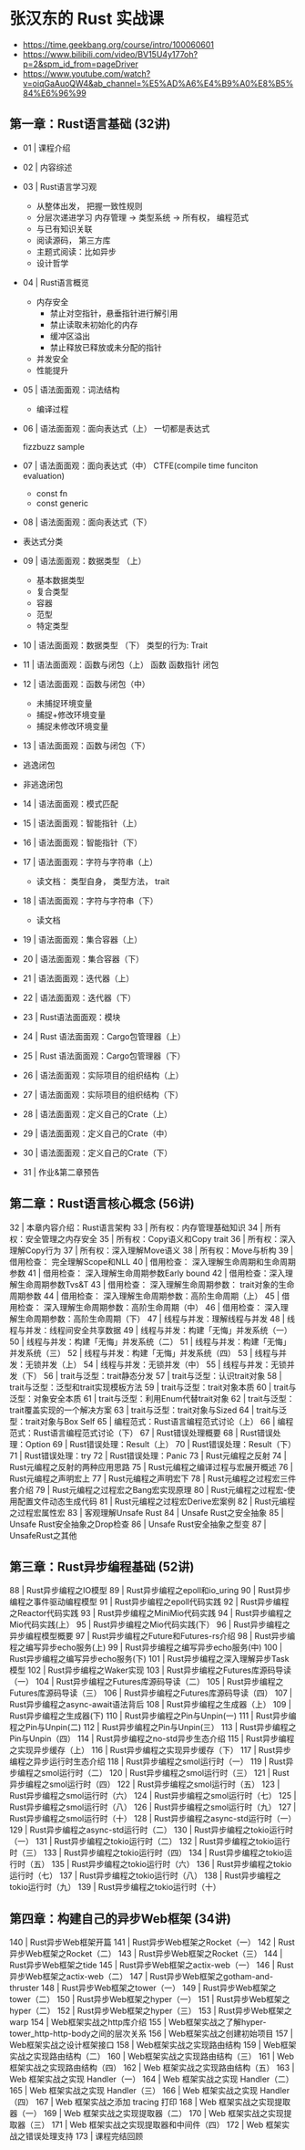 
# 张汉东的 Rust 实战课
- https://time.geekbang.org/course/intro/100060601
- https://www.bilibili.com/video/BV15U4y177oh?p=2&spm_id_from=pageDriver
- https://www.youtube.com/watch?v=oiqGaAuoQW4&ab_channel=%E5%AD%A6%E4%B9%A0%E8%B5%84%E6%96%99



## 第一章：Rust语言基础 (32讲)
- 01 | 课程介绍

- 02 | 内容综述

- 03 | Rust语言学习观
  - 从整体出发， 把握一致性规则
  - 分层次递进学习  内存管理 -> 类型系统 -> 所有权， 编程范式
  - 与已有知识关联
  - 阅读源码， 第三方库
  - 主题式阅读：比如异步
  - 设计哲学

- 04 | Rust语言概览
  - 内存安全
    - 禁止对空指针，悬垂指针进行解引用
    - 禁止读取未初始化的内存
    - 缓冲区溢出
    - 禁止释放已释放或未分配的指针
  - 并发安全
  - 性能提升

- 05 | 语法面面观：词法结构
  - 编译过程

- 06 | 语法面面观：面向表达式（上）
  一切都是表达式

  fizzbuzz sample

- 07 | 语法面面观：面向表达式（中）
  CTFE(compile time funciton evaluation)
  - const fn
  - const generic

- 08 | 语法面面观：面向表达式（下）
 - 表达式分类
  

- 09 | 语法面面观：数据类型 （上）
  - 基本数据类型
  - 复合类型
  - 容器
  - 范型
  - 特定类型

- 10 | 语法面面观：数据类型 （下）
类型的行为: Trait

- 11 | 语法面面观：函数与闭包（上）
  函数
  函数指针
  闭包


- 12 | 语法面面观：函数与闭包（中）
  - 未捕捉环境变量
  - 捕捉+修改环境变量
  - 捕捉未修改环境变量

- 13 | 语法面面观：函数与闭包（下）
- 逃逸闭包
- 非逃逸闭包

- 14 | 语法面面观：模式匹配

- 15 | 语法面面观：智能指针（上）

- 16 | 语法面面观：智能指针（下）

- 17 | 语法面面观：字符与字符串（上）
  - 读文档： 类型自身， 类型方法， trait

- 18 | 语法面面观：字符与字符串（下）
  - 读文档
  
- 19 | 语法面面观：集合容器（上）

- 20 | 语法面面观：集合容器（下）


- 21 | 语法面面观：迭代器（上） 

- 22 | 语法面面观：迭代器（下）

- 23 | Rust语法面面观：模块

- 24 | Rust 语法面面观：Cargo包管理器（上）

- 25 | Rust 语法面面观：Cargo包管理器（下）

- 26 | 语法面面观：实际项目的组织结构（上）

- 27 | 语法面面观：实际项目的组织结构（下）

- 28 | 语法面面观：定义自己的Crate（上）

- 29 | 语法面面观：定义自己的Crate（中）

- 30 | 语法面面观：定义自己的Crate（下）

- 31 | 作业&第二章预告
## 第二章：Rust语言核心概念 (56讲)   
32 | 本章内容介绍：Rust语言架构
33 | 所有权：内存管理基础知识
34 | 所有权：安全管理之内存安全
35 | 所有权：Copy语义和Copy trait
36 | 所有权：深入理解Copy行为
37 | 所有权：深入理解Move语义
38 | 所有权：Move与析构
39 | 借用检查： 完全理解Scope和NLL
40 | 借用检查： 深入理解生命周期和生命周期参数
41 | 借用检查： 深入理解生命周期参数Early bound
42 | 借用检查：深入理解生命周期参数Tvs&T
43 | 借用检查： 深入理解生命周期参数： trait对象的生命周期参数
44 | 借用检查： 深入理解生命周期参数：高阶生命周期（上）
45 | 借用检查： 深入理解生命周期参数：高阶生命周期（中）
46 | 借用检查： 深入理解生命周期参数：高阶生命周期（下）
47 | 线程与并发：理解线程与并发
48 | 线程与并发：线程间安全共享数据
49 | 线程与并发：构建「无悔」并发系统（一）
50 | 线程与并发：构建「无悔」并发系统（二）
51 | 线程与并发：构建「无悔」并发系统（三）
52 | 线程与并发：构建「无悔」并发系统（四）
53 | 线程与并发：无锁并发（上）
54 | 线程与并发：无锁并发（中）
55 | 线程与并发：无锁并发（下）
56 | trait与泛型：trait静态分发
57 | trait与泛型：认识trait对象
58 | trait与泛型：泛型和trait实现模板方法
59 | trait与泛型：trait对象本质
60 | trait与泛型：对象安全本质
61 | trait与泛型：利用Enum代替trait对象
62 | trait与泛型：trait覆盖实现的一个解决方案
63 | trait与泛型：trait对象与Sized
64 | trait与泛型：trait对象与Box Self
65 | 编程范式：Rust语言编程范式讨论（上）
66 | 编程范式：Rust语言编程范式讨论（下）
67 | Rust错误处理概要
68 | Rust错误处理：Option
69 | Rust错误处理：Result（上）
70 | Rust错误处理：Result（下）
71 | Rust错误处理：try
72 | Rust错误处理：Panic
73 | Rust元编程之反射
74 | Rust元编程之反射的两种应用思路
75 | Rust元编程之编译过程与宏展开概述
76 | Rust元编程之声明宏上
77 | Rust元编程之声明宏下
78 | Rust元编程之过程宏三件套介绍
79 | Rust元编程之过程宏之Bang宏实现原理
80 | Rust元编程之过程宏-使用配置文件动态生成代码
81 | Rust元编程之过程宏Derive宏案例
82 | Rust元编程之过程宏属性宏
83 | 客观理解Unsafe Rust
84 | Unsafe Rust之安全抽象
85 | Unsafe Rust安全抽象之Drop检查
86 | Unsafe Rust安全抽象之型变
87 | UnsafeRust之其他

## 第三章：Rust异步编程基础 (52讲)
88 | Rust异步编程之IO模型
89 | Rust异步编程之epoll和io_uring
90 | Rust异步编程之事件驱动编程模型
91 | Rust异步编程之epoll代码实践
92 | Rust异步编程之Reactor代码实践
93 | Rust异步编程之MiniMio代码实践
94 | Rust异步编程之Mio代码实践(上）
95 | Rust异步编程之Mio代码实践(下）
96 | Rust异步编程之异步编程模型概要
97 | Rust异步编程之Future和Futures-rs介绍
98 | Rust异步编程之编写异步echo服务(上)
99 | Rust异步编程之编写异步echo服务(中)
100 | Rust异步编程之编写异步echo服务(下)
101 | Rust异步编程之深入理解异步Task模型
102 | Rust异步编程之Waker实现
103 | Rust异步编程之Futures库源码导读（一）
104 | Rust异步编程之Futures库源码导读（二）
105 | Rust异步编程之Futures库源码导读（三）
106 | Rust异步编程之Futures库源码导读（四）
107 | Rust异步编程之async-await语法背后
108 | Rust异步编程之生成器（上）
109 | Rust异步编程之生成器(下)
110 | Rust异步编程之Pin与Unpin(一)
111 | Rust异步编程之Pin与Unpin(二)
112 | Rust异步编程之Pin与Unpin(三）
113 | Rust异步编程之Pin与Unpin（四）
114 | Rust异步编程之no-std异步生态介绍
115 | Rust异步编程之实现异步缓存（上）
116 | Rust异步编程之实现异步缓存（下）
117 | Rust异步编程之异步运行时生态介绍
118 | Rust异步编程之smol运行时（一）
119 | Rust异步编程之smol运行时（二）
120 | Rust异步编程之smol运行时（三）
121 | Rust异步编程之smol运行时（四）
122 | Rust异步编程之smol运行时（五）
123 | Rust异步编程之smol运行时（六）
124 | Rust异步编程之smol运行时（七）
125 | Rust异步编程之smol运行时（八）
126 | Rust异步编程之smol运行时（九）
127 | Rust异步编程之smol运行时（十）
128 | Rust异步编程之async-std运行时（一）
129 | Rust异步编程之async-std运行时（二）
130 | Rust异步编程之tokio运行时（一）
131 | Rust异步编程之tokio运行时（二）
132 | Rust异步编程之tokio运行时（三）
133 | Rust异步编程之tokio运行时（四）
134 | Rust异步编程之tokio运行时（五）
135 | Rust异步编程之tokio运行时（六）
136 | Rust异步编程之tokio运行时（七）
137 | Rust异步编程之tokio运行时（八）
138 | Rust异步编程之tokio运行时（九）
139 | Rust异步编程之tokio运行时（十）
## 第四章：构建自己的异步Web框架 (34讲)
140 | Rust异步Web框架开篇
141 | Rust异步Web框架之Rocket（一）
142 | Rust异步Web框架之Rocket（二）
143 | Rust异步Web框架之Rocket（三）
144 | Rust异步Web框架之tide
145 | Rust异步Web框架之actix-web（一）
146 | Rust异步Web框架之actix-web（二）
147 | Rust异步Web框架之gotham-and-thruster
148 | Rust异步Web框架之tower（一）
149 | Rust异步Web框架之tower（二）
150 | Rust异步Web框架之hyper（一）
151 | Rust异步Web框架之hyper（二）
152 | Rust异步Web框架之hyper（三）
153 | Rust异步Web框架之warp
154 | Web框架实战之http库介绍
155 | Web框架实战之了解hyper-tower_http-http-body之间的层次关系
156 | Web框架实战之创建初始项目
157 | Web框架实战之设计框架接口
158 | Web框架实战之实现路由结构
159 | Web框架实战之实现路由结构（二）
160 | Web框架实战之实现路由结构（三）
161 | Web 框架实战之实现路由结构（四）
162 | Web 框架实战之实现路由结构（五）
163 | Web 框架实战之实现 Handler（一）
164 | Web 框架实战之实现 Handler（二）
165 | Web 框架实战之实现 Handler（三）
166 | Web 框架实战之实现 Handler（四）
167 | Web 框架实战之添加 tracing 打印
168 | Web 框架实战之实现提取器（一）
169 | Web 框架实战之实现提取器（二）
170 | Web 框架实战之实现提取器（三）
171 | Web 框架实战之实现提取器和中间件（四）
172 | Web 框架实战之错误处理支持
173 | 课程完结回顾